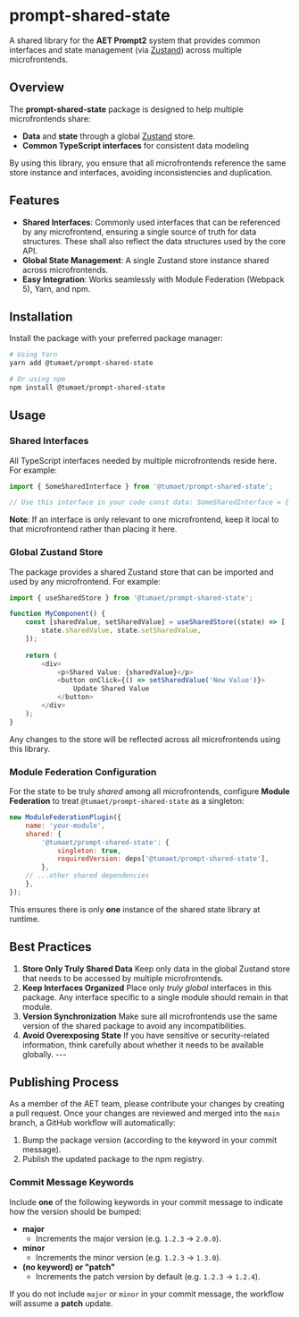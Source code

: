 # prompt-shared-state 
A shared library for the **AET Prompt2** system that provides common interfaces and state management (via [Zustand](https://github.com/pmndrs/zustand)) across multiple microfrontends. 

## Overview 
The **prompt-shared-state** package is designed to help multiple microfrontends share:
- **Data** and **state** through a global [Zustand](https://github.com/pmndrs/zustand) store. 
- **Common TypeScript interfaces** for consistent data modeling 

By using this library, you ensure that all microfrontends reference the same store instance and interfaces, avoiding inconsistencies and duplication. 

## Features 
- **Shared Interfaces**: Commonly used interfaces that can be referenced by any microfrontend, ensuring a single source of truth for data structures. These shall also reflect the data structures used by the core API.
- **Global State Management**: A single Zustand store instance shared across microfrontends. 
- **Easy Integration**: Works seamlessly with Module Federation (Webpack 5), Yarn, and npm. 

## Installation 
Install the package with your preferred package manager: 

```bash 
# Using Yarn 
yarn add @tumaet/prompt-shared-state 

# Or using npm 
npm install @tumaet/prompt-shared-state 
```

## Usage 
### Shared Interfaces 
All TypeScript interfaces needed by multiple microfrontends reside here. For example: 

```ts 
import { SomeSharedInterface } from '@tumaet/prompt-shared-state'; 

// Use this interface in your code const data: SomeSharedInterface = { // ... }; 
``` 
**Note**: If an interface is only relevant to one microfrontend, keep it local to that microfrontend rather than placing it here. 

### Global Zustand Store 
The package provides a shared Zustand store that can be imported and used by any microfrontend. For example: 

```ts 
import { useSharedStore } from '@tumaet/prompt-shared-state'; 

function MyComponent() { 
    const [sharedValue, setSharedValue] = useSharedStore((state) => [ 
        state.sharedValue, state.setSharedValue, 
    ]); 
    
    return ( 
        <div> 
            <p>Shared Value: {sharedValue}</p> 
            <button onClick={() => setSharedValue('New Value')}> 
                Update Shared Value 
            </button> 
        </div> 
    ); 
} 
``` 

Any changes to the store will be reflected across all microfrontends using this library. 

### Module Federation Configuration 
For the state to be truly _shared_ among all microfrontends, configure **Module Federation** to treat `@tumaet/prompt-shared-state` as a singleton: 

```js 
new ModuleFederationPlugin({ 
    name: 'your-module', 
    shared: { 
        '@tumaet/prompt-shared-state': { 
            singleton: true, 
            requiredVersion: deps['@tumaet/prompt-shared-state'], 
        }, 
    // ...other shared dependencies 
    }, 
}); 
``` 

This ensures there is only **one** instance of the shared state library at runtime.

## Best Practices 
1. **Store Only Truly Shared Data** Keep only data in the global Zustand store that needs to be accessed by multiple microfrontends. 
2. **Keep Interfaces Organized** Place only _truly global_ interfaces in this package. Any interface specific to a single module should remain in that module. 
3. **Version Synchronization** Make sure all microfrontends use the same version of the shared package to avoid any incompatibilities.
4. **Avoid Overexposing State** If you have sensitive or security-related information, think carefully about whether it needs to be available globally. --- 

## Publishing Process

As a member of the AET team, please contribute your changes by creating a pull request.
Once your changes are reviewed and merged into the `main` branch, a GitHub workflow will automatically:

1. Bump the package version (according to the keyword in your commit message).
2. Publish the updated package to the npm registry.

### Commit Message Keywords

Include **one** of the following keywords in your commit message to indicate how the version should be bumped:

- **major**  
  - Increments the major version (e.g. `1.2.3` → `2.0.0`).
- **minor**  
  - Increments the minor version (e.g. `1.2.3` → `1.3.0`).
- **(no keyword) or "patch"**  
  - Increments the patch version by default (e.g. `1.2.3` → `1.2.4`).

If you do not include `major` or `minor` in your commit message, the workflow will assume a **patch** update.
